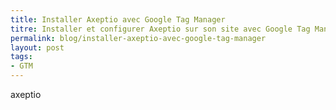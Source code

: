 ```yaml
---
title: Installer Axeptio avec Google Tag Manager
titre: Installer et configurer Axeptio sur son site avec Google Tag Manager
permalink: blog/installer-axeptio-avec-google-tag-manager
layout: post
tags:
- GTM
---
```


axeptio

